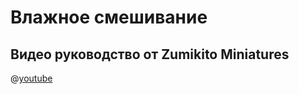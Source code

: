 # Влажное смешивание

## Видео руководство от Zumikito Miniatures

@[youtube](https://youtu.be/uqFnsbE1Mr4?si=P5YPWYM7VnLfnPyL)
